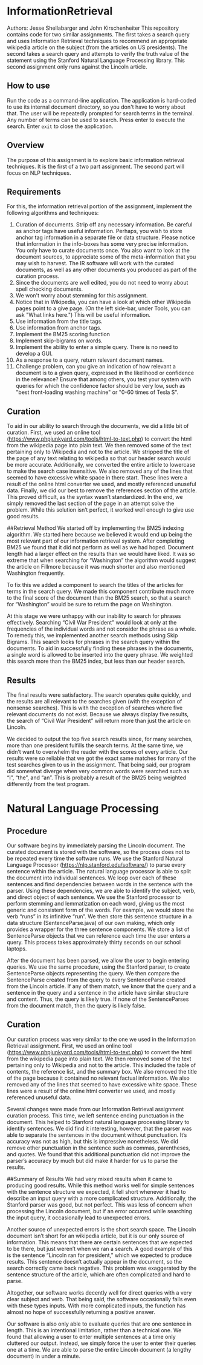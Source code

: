 # InformationRetrieval
Authors: Jesse Shellabarger and John Kirschenheiter
This repository contains code for two similar assignments. The first takes a search query and uses Information Retrieval techniques to recommend an appropriate wikipedia article on the subject (from the articles on US presidents). The second takes a search query and attempts to verify the truth value of the statement using the Stanford Natural Language Processing library. This second assignment only runs against the Lincoln article.

## How to use
Run the code as a command-line application. The application is hard-coded to use its internal document directory, so you don't have to worry about that. The user will be repeatedly prompted for search terms in the terminal. Any number of terms can be used to search. Press enter to execute the search. Enter `exit` to close the application.

## Overview

The purpose of this assignment is to explore basic information retrieval techniques. It is the first of a two part assignment. The second part will focus on NLP techniques.

## Requirements

For this, the information retrieval portion of the assignment, implement the following algorithms and techniques:
1. Curation of documents. Strip off any necessary information. Be careful as anchor tags have useful information. Perhaps, you wish to store anchor tag information in a separate file or data structure. Please notice that information in the info-boxes has some very precise information. You only have to curate documents once. You also want to look at the document sources, to appreciate some of the meta-information that you may wish to harvest. The IR software will work with the curated documents, as well as any other documents you produced as part of the curation process.
2. Since the documents are well edited, you do not need to worry about spell checking documents.
3. We won't worry about stemming for this assignment.
4. Notice that in Wikipedia, you can have a look at which other Wikipedia pages point to a give page. (On the left side-bar, under Tools, you can ask "What links here.") This will be useful information.
5. Use information from the title tags.
6. Use information from anchor tags.
7. Implement the BM25 scoring function
8. Implement skip-bigrams on words.
9. Implement the ability to enter a simple query. There is no need to develop a GUI.
10. As a response to a query, return relevant document names.
11. Challenge problem, can you give an indication of how relevant a document is to a given query, expressed in the likelihood or confidence in the relevance? Ensure that among others, you test your system with queries for which the confidence factor should be very low, such as "best front-loading washing machine" or "0-60 times of Tesla S".

## Curation
To aid in our ability to search through the documents, we did a little bit of curation. First, we used an online tool (https://www.phpjunkyard.com/tools/html-to-text.php) to convert the html from the wikipedia page into plain text. We then removed some of the text pertaining only to Wikipedia and not to the article. We stripped the title of the page of any text relating to wikipedia so that our header search would be more accurate. Additionally, we converted the entire article to lowercase to make the search case insensitive. We also removed any of the lines that seemed to have excessive white space in there start. These lines were a result of the online html converter we used, and mostly referenced unuseful data. Finally, we did our best to remove the references section of the article. This proved difficult, as the syntax wasn’t standardized. In the end, we simply removed the last section of the page in an attempt solve the problem. While this solution isn’t perfect, it worked well enough to give use good results. 

##Retrieval Method
We started off by implementing the BM25 indexing algorithm. We started here because we believed it would end up being the most relevant part of our information retrieval system. After completing BM25 we found that it did not perform as well as we had hoped. Document length had a larger effect on the results than we would have liked. It was so extreme that when searching for “Washington” the algorithm would suggest the article on Fillmore because it was much shorter and also mentioned Washington frequently.

To fix this we added a component to search the titles of the articles for terms in the search query. We made this component contribute much more to the final score of the document than the BM25 search, so that a search for “Washington” would be sure to return the page on Washington.

At this stage we were unhappy with our inability to search for phrases effectively. Searching “Civil War President” would look at only at the frequencies of the individual words and not consider the phrase as a whole. To remedy this, we implemented another search methods using Skip Bigrams. This search looks for phrases in the search query within the documents. To aid in successfully finding these phrases in the documents, a single word is allowed to be inserted into the query phrase. We weighted this search more than the BM25 index, but less than our header search.

## Results
The final results were satisfactory. The search operates quite quickly, and the results are all relevant to the searches given (with the exception of nonsense searches). This is with the exception of searches where five relevant documents do not exist. Because we always display five results, the search of “Civil War President” will return more than just the article on Lincoln.

We decided to output the top five search results since, for many searches, more than one president fulfills the search terms. At the same time, we didn’t want to overwhelm the reader with the scores of every article. Our results were so reliable that we got the exact same matches for many of the test searches given to us in the assignment. That being said, our program did somewhat diverge when very common words were searched such as “I”, “the”, and “an”. This is probably a result of the BM25 being weighted differently from the test program. 

# Natural Language Processing

## Procedure
Our software begins by immediately parsing the Lincoln document. The curated document is stored with the software, so the process does not to be repeated every time the software runs. We use the Stanford Natural Language Processor (https://nlp.stanford.edu/software/) to parse every sentence within the article. The natural language processor is able to split the document into individual sentences. We loop over each of these sentences and find dependencies between words in the sentence with the parser. Using these dependencies, we are able to identify the subject, verb, and direct object of each sentence. We use the Stanford processor to perform stemming and lemmatization on each word, giving us the most generic and consistent form of the words. For example, we would store the verb “runs” in its infinitive “run”. We then store this sentence structure in a data structure (SentenceParse.java) of our own making, which only provides a wrapper for the three sentence components. We store a list of SentenceParse objects that we can reference each time the user enters a query. This process takes approximately thirty seconds on our school laptops.

After the document has been parsed, we allow the user to begin entering queries. We use the same procedure, using the Stanford parser, to create SentenceParse objects representing the query. We then compare the SentenceParse created from the query to every SentenceParse created from the Lincoln article. If any of them match, we know that the query and a sentence in the query and a sentence in the article have similar structure and content. Thus, the query is likely true. If none of the SentenceParses from the document match, then the query is likely false.

## Curation
Our curation process was very similar to the one we used in the Information Retrieval assignment. First, we used an online tool (https://www.phpjunkyard.com/tools/html-to-text.php) to convert the html from the wikipedia page into plain text. We then removed some of the text pertaining only to Wikipedia and not to the article. This included the table of contents, the reference list, and the summary box. We also removed the title of the page because it contained no relevant factual information. We also removed any of the lines that seemed to have excessive white space. These lines were a result of the online html converter we used, and mostly referenced unuseful data. 

Several changes were made from our Information Retrieval assignment curation process. This time, we left sentence ending punctuation in the document. This helped to Stanford natural language processing library to identify sentences. We did find it interesting, however, that the parser was able to separate the sentences in the document without punctuation. It’s accuracy was not as high, but this is impressive nonetheless. We did remove other punctuation in the sentence such as commas, parentheses, and quotes. We found that this additional punctuation did not improve the parser’s accuracy by much but did make it harder for us to parse the results.

##Summary of Results 
We had very mixed results when it came to producing good results. While this method works well for simple sentences with the sentence structure we expected, it fell short whenever it had to describe an input query with a more complicated structure. Additionally, the Stanford parser was good, but not perfect. This was less of concern when processing the Lincoln document, but if an error occurred while searching the input query, it occasionally lead to unexpected errors.

Another source of unexpected errors is the short search space. The Lincoln document isn’t short for an wikipedia article, but it is our only source of information. This means that there are certain sentences that we expected to be there, but just weren’t when we ran a search. A good example of this is the sentence “Lincoln ran for president,” which we expected to produce results. This sentence doesn’t actually appear in the document, so the search correctly came back negative. This problem was exaggerated by the sentence structure of the article, which are often complicated and hard to parse.

Altogether, our software works decently well for direct queries with a very clear subject and verb. That being said, the software occasionally fails even with these types inputs. With more complicated inputs, the function has almost no hope of successfully returning a positive answer.

Our software is also only able to evaluate queries that are one sentence in length. This is an intentional limitation, rather than a technical one. We found that allowing a user to enter multiple sentences at a time only cluttered our output. Instead, we simply force the user to enter their queries one at a time. We are able to parse the entire Lincoln document (a lengthy document) in under a minute.
